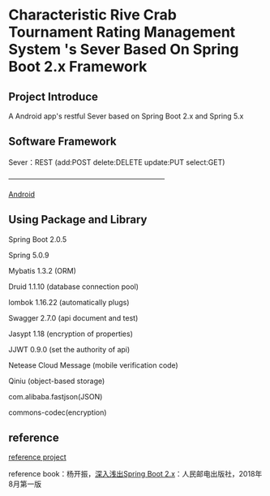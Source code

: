 # Characteristic Rive Crab Tournament Rating Management System 's Sever Based On Spring Boot 2.x Framework

## Project Introduce
A Android app's restful Sever based on Spring Boot 2.x and Spring 5.x

## Software Framework

Sever：REST (add:POST delete:DELETE update:PUT select:GET)

——————————————————————

[Android](https://github.com/spencercjh/crabscore_springboot)

## Using Package and Library 

Spring Boot 2.0.5

Spring 5.0.9 

Mybatis 1.3.2 (ORM)

Druid 1.1.10 (database connection pool)

lombok 1.16.22 (automatically plugs)

Swagger 2.7.0 (api document and test)

Jasypt 1.18 (encryption of properties)

JJWT 0.9.0 (set the authority of api)

Netease Cloud Message (mobile verification code)

Qiniu (object-based storage)

com.alibaba.fastjson(JSON)

commons-codec(encryption)

## reference
[reference project](https://gitee.com/Exrick/x-boot)

reference book：杨开振，[深入浅出Spring Boot 2.x](https://item.jd.com/12403128.html)：人民邮电出版社，2018年8月第一版 

